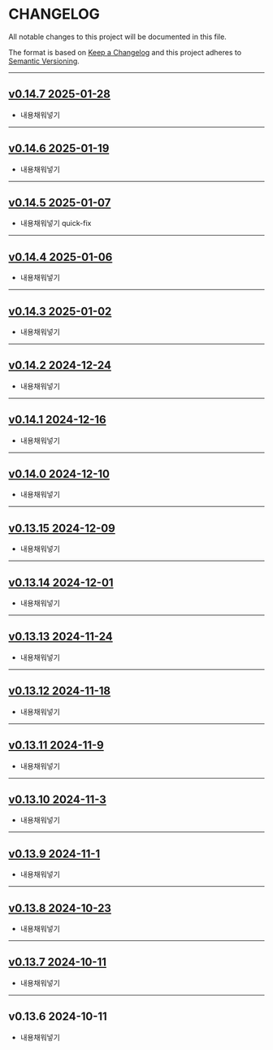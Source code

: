 # CHANGELOG

All notable changes to this project will be documented in this file.

The format is based on [Keep a Changelog](http://keepachangelog.com)
and this project adheres to [Semantic Versioning](http://semver.org).

---

## [v0.14.7 2025-01-28][v0.14.7]

- 내용채워넣기

---

## [v0.14.6 2025-01-19][v0.14.6]

- 내용채워넣기

---

## [v0.14.5 2025-01-07][v0.14.5]

- 내용채워넣기 quick-fix

---

## [v0.14.4 2025-01-06][v0.14.4]

- 내용채워넣기

---

## [v0.14.3 2025-01-02][v0.14.3]

- 내용채워넣기

---

## [v0.14.2 2024-12-24][v0.14.2]

- 내용채워넣기

---

## [v0.14.1 2024-12-16][v0.14.1]

- 내용채워넣기

---

## [v0.14.0 2024-12-10][v0.14.0]

- 내용채워넣기

---

## [v0.13.15 2024-12-09][v0.13.15]

- 내용채워넣기

---

## [v0.13.14 2024-12-01][v0.13.14]

- 내용채워넣기

---

## [v0.13.13 2024-11-24][v0.13.13]

- 내용채워넣기

---

## [v0.13.12 2024-11-18][v0.13.12]

- 내용채워넣기

---

## [v0.13.11 2024-11-9][v0.13.11]

- 내용채워넣기

---

## [v0.13.10 2024-11-3][v0.13.10]

- 내용채워넣기

---

## [v0.13.9 2024-11-1][v0.13.9]

- 내용채워넣기

---

## [v0.13.8 2024-10-23][v0.13.8]

- 내용채워넣기

---

## [v0.13.7 2024-10-11][v0.13.7]

- 내용채워넣기

---

## v0.13.6 2024-10-11

- 내용채워넣기

[v0.13.7]: https://github.com/chanhi2000/articles/compare/v0.13.6...v0.13.7
[v0.13.8]: https://github.com/chanhi2000/articles/compare/v0.13.7...v0.13.8
[v0.13.9]: https://github.com/chanhi2000/articles/compare/v0.13.8...v0.13.9
[v0.13.10]: https://github.com/chanhi2000/articles/compare/v0.13.9...v0.13.10
[v0.13.11]: https://github.com/chanhi2000/articles/compare/v0.13.10...v0.13.11
[v0.13.12]: https://github.com/chanhi2000/articles/compare/v0.13.11...v0.13.12
[v0.13.13]: https://github.com/chanhi2000/articles/compare/v0.13.12...v0.13.13
[v0.13.14]: https://github.com/chanhi2000/articles/compare/v0.13.13...v0.13.14
[v0.13.15]: https://github.com/chanhi2000/articles/compare/v0.13.14...v0.13.15
[v0.14.0]: https://github.com/chanhi2000/articles/compare/v0.13.15...v0.14.0
[v0.14.1]: https://github.com/chanhi2000/articles/compare/v0.14.0...v0.14.1
[v0.14.2]: https://github.com/chanhi2000/articles/compare/v0.14.1...v0.14.2
[v0.14.3]: https://github.com/chanhi2000/articles/compare/v0.14.2...v0.14.3
[v0.14.4]: https://github.com/chanhi2000/articles/compare/v0.14.3...v0.14.4
[v0.14.5]: https://github.com/chanhi2000/articles/compare/v0.14.4...v0.14.5
[v0.14.6]: https://github.com/chanhi2000/articles/compare/v0.14.5...v0.14.6
[v0.14.7]: https://github.com/chanhi2000/articles/compare/v0.14.6...v0.14.7
